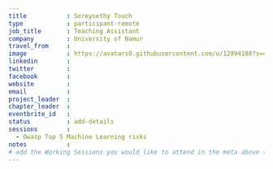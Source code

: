 ```yaml
---
title           : Sereysethy Touch
type            : participant-remote
job_title       : Teaching Assistant
company         : University of Namur
travel_from     :
image           : https://avatars0.githubusercontent.com/u/12994180?s=400&u=c05a71699b21b7de3bf860a6cdfac506153435a6&v=4
linkedin        :
twitter         :
facebook        :
website         :
email           :
project_leader  :
chapter_leader  :
eventbrite_id   :
status          : add-details
sessions        :
  - Owasp Top 5 Machine Learning risks
notes           :
# add the Working Sessions you would like to attend in the meta above (use the session's title) e.g. sessions (one per line): -Security Playbooks Diagrams -Hackathon Daily Sessions
---
```


<!-- put more details about participant here -->
